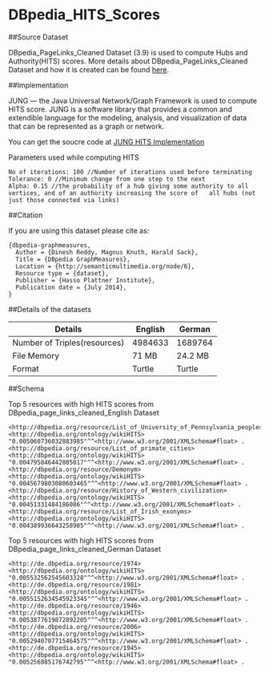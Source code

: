 DBpedia_HITS_Scores
===================


##Source Dataset


DBpedia_PageLinks_Cleaned Dataset (3.9) is used to compute Hubs and Authority(HITS) scores. More details about DBpedia_PageLinks_Cleaned Dataset and how it is created can be found [here](http://semanticmultimedia.org/node/6).


##Implementation

JUNG — the Java Universal Network/Graph Framework is used to compute HITS score. JUNG is a software library that provides a common and extendible language for the modeling, analysis, and visualization of data that can be represented as a graph or network. 

You can get the soucre code at [JUNG HITS Implementation](https://github.com/dineshreddykdp/JungGraphMeasures)

Parameters used while computing HITS

```
No of iterations: 100 //Number of iterations used before terminating
Tolerance: 0 //Minimum change from one step to the next
Alpha: 0.15 //the probability of a hub giving some authority to all vertices, and of an authority increasing the score of   all hubs (not just those connected via links)
```
##Citation

If you are using this dataset please cite as:

```
{dbpedia-graphmeasures,
  Author = {Dinesh Reddy, Magnus Knuth, Harald Sack},
  Title = {DBpedia GraphMeasures},
  Location = {http://semanticmultimedia.org/node/6},
  Resource type = {dataset},
  Publisher = {Hasso Plattner Institute},
  Publication date = {July 2014},
}
```
##Details of the datasets


Details | English | German
------- | ------- | ------
Number of Triples(resources) | 4984633 | 1689764
File Memory | 71 MB | 24.2 MB
Format | Turtle | Turtle



##Schema 


Top 5 resources with high HITS scores from DBpedia_page_links_cleaned_English Dataset

```
<http://dbpedia.org/resource/List_of_University_of_Pennsylvania_people> <http://dbpedia.org/ontology/wikiHITS> "0.005060736032883985"^^<http://www.w3.org/2001/XMLSchema#float> .
<http://dbpedia.org/resource/List_of_primate_cities> <http://dbpedia.org/ontology/wikiHITS> "0.004795846442805017"^^<http://www.w3.org/2001/XMLSchema#float> .
<http://dbpedia.org/resource/Demonym> <http://dbpedia.org/ontology/wikiHITS> "0.0045679803080603465"^^<http://www.w3.org/2001/XMLSchema#float> .
<http://dbpedia.org/resource/History_of_Western_civilization> <http://dbpedia.org/ontology/wikiHITS> "0.00451331484186086"^^<http://www.w3.org/2001/XMLSchema#float> .
<http://dbpedia.org/resource/List_of_Irish_exonyms> <http://dbpedia.org/ontology/wikiHITS> "0.004389936643258905"^^<http://www.w3.org/2001/XMLSchema#float> .
```

Top 5 resources with high HITS scores from DBpedia_page_links_cleaned_German Dataset

```
<http://de.dbpedia.org/resource/1974> <http://dbpedia.org/ontology/wikiHITS> "0.005532562545603328"^^<http://www.w3.org/2001/XMLSchema#float> .
<http://de.dbpedia.org/resource/1981> <http://dbpedia.org/ontology/wikiHITS> "0.0055152634545923345"^^<http://www.w3.org/2001/XMLSchema#float> .
<http://de.dbpedia.org/resource/1946> <http://dbpedia.org/ontology/wikiHITS> "0.0053877619872892205"^^<http://www.w3.org/2001/XMLSchema#float> .
<http://de.dbpedia.org/resource/2006> <http://dbpedia.org/ontology/wikiHITS> "0.0052940707715464575"^^<http://www.w3.org/2001/XMLSchema#float> .
<http://de.dbpedia.org/resource/1945> <http://dbpedia.org/ontology/wikiHITS> "0.005256885176742795"^^<http://www.w3.org/2001/XMLSchema#float> .
```
